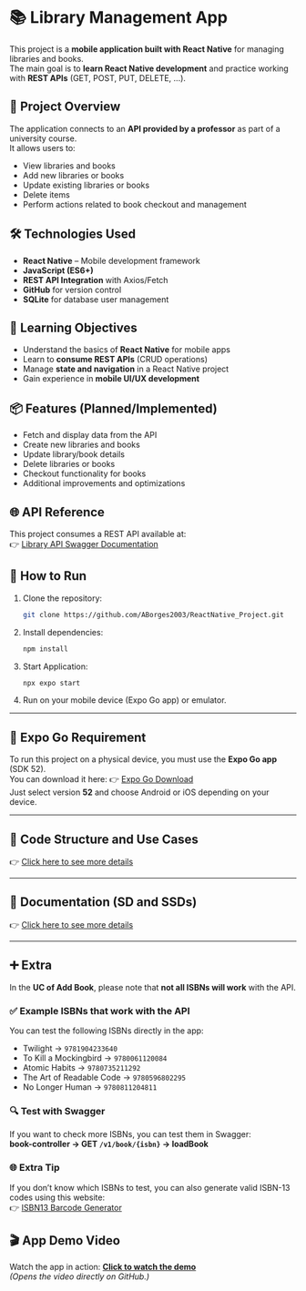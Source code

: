 # 📚 Library Management App

This project is a **mobile application built with React Native** for managing libraries and books.  
The main goal is to **learn React Native development** and practice working with **REST APIs** (GET, POST, PUT, DELETE, ...).

## 🚀 Project Overview
The application connects to an **API provided by a professor** as part of a university course.  
It allows users to:
- View libraries and books  
- Add new libraries or books  
- Update existing libraries or books   
- Delete items  
- Perform actions related to book checkout and management

## 🛠️ Technologies Used
- **React Native** – Mobile development framework  
- **JavaScript (ES6+)**  
- **REST API Integration** with Axios/Fetch  
- **GitHub** for version control
- **SQLite** for database user management

## 🎯 Learning Objectives
- Understand the basics of **React Native** for mobile apps  
- Learn to **consume REST APIs** (CRUD operations)  
- Manage **state and navigation** in a React Native project  
- Gain experience in **mobile UI/UX development**  

## 📦 Features (Planned/Implemented)
-  Fetch and display data from the API  
-  Create new libraries and books  
-  Update library/book details  
-  Delete libraries or books  
-  Checkout functionality for books  
-  Additional improvements and optimizations

## 🌐 API Reference
This project consumes a REST API available at:  
👉 [Library API Swagger Documentation](http://193.136.62.24/swagger-ui.html)

## 📖 How to Run
1. Clone the repository:  
   ```bash
   git clone https://github.com/ABorges2003/ReactNative_Project.git
2. Install dependencies:  
   ```bash
   npm install
3. Start Application:  
   ```bash
   npx expo start
4. Run on your mobile device (Expo Go app) or emulator.

---

## 📱 Expo Go Requirement
To run this project on a physical device, you must use the **Expo Go app** (SDK 52).  
You can download it here: 👉 [Expo Go Download](https://expo.dev/go)  
Just select version **52** and choose Android or iOS depending on your device.

---

## 📘 Code Structure and Use Cases
👉 [Click here to see more details](./docs/code/code.md)

---

## 📑 Documentation (SD and SSDs)
👉 [Click here to see more details](./docs/documentation/documentation.md)

---

## ➕ Extra
In the **UC of Add Book**, please note that **not all ISBNs will work** with the API.  

### ✅ Example ISBNs that work with the API
You can test the following ISBNs directly in the app:  
- Twilight → `9781904233640`  
- To Kill a Mockingbird → `9780061120084`  
- Atomic Habits → `9780735211292`  
- The Art of Readable Code → `9780596802295`  
- No Longer Human → `9780811204811`  

### 🔍 Test with Swagger
If you want to check more ISBNs, you can test them in Swagger:  
**book-controller → GET `/v1/book/{isbn}` → loadBook**  

### 🌐 Extra Tip
If you don’t know which ISBNs to test, you can also generate valid ISBN-13 codes using this website:  
👉 [ISBN13 Barcode Generator](https://barcode.tec-it.com/en/ISBN13)  

## 🎬 App Demo Video
Watch the app in action: **[Click to watch the demo](./doc_videoapp/Video_youtube.mp4)**  
*(Opens the video directly on GitHub.)*

